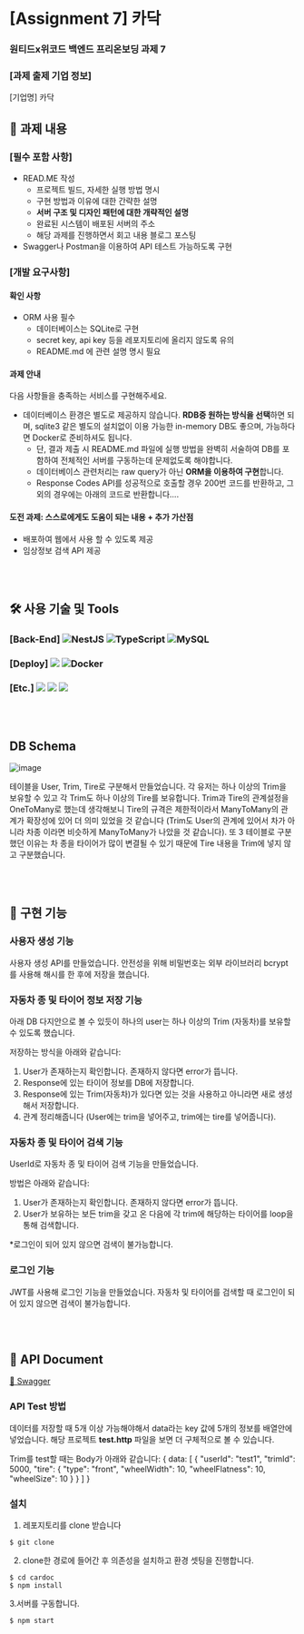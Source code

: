 
# [Assignment 7] 카닥

### 원티드x위코드 백엔드 프리온보딩 과제 7

### **[과제 출제 기업 정보]**

[기업명] 카닥

## 📖 과제 내용

### [필수 포함 사항]

- READ.ME 작성
  - 프로젝트 빌드, 자세한 실행 방법 명시
  - 구현 방법과 이유에 대한 간략한 설명
  - **서버 구조 및 디자인 패턴에 대한 개략적인 설명**
  - 완료된 시스템이 배포된 서버의 주소
  - 해당 과제를 진행하면서 회고 내용 블로그 포스팅
- Swagger나 Postman을 이용하여 API 테스트 가능하도록 구현

### [개발 요구사항]

#### 확인 사항

- ORM 사용 필수
  - 데이터베이스는 SQLite로 구현
  - secret key, api key 등을 레포지토리에 올리지 않도록 유의
  - README.md 에 관련 설명 명시 필요

#### 과제 안내
다음 사항들을 충족하는 서비스를 구현해주세요.

- 데이터베이스 환경은 별도로 제공하지 않습니다.
 **RDB중 원하는 방식을 선택**하면 되며, sqlite3 같은 별도의 설치없이 이용 가능한 in-memory DB도 좋으며, 가능하다면 Docker로 준비하셔도 됩니다.
  - 단, 결과 제출 시 README.md 파일에 실행 방법을 완벽히 서술하여 DB를 포함하여 전체적인 서버를 구동하는데 문제없도록 해야합니다.
  - 데이터베이스 관련처리는 raw query가 아닌 **ORM을 이용하여 구현**합니다.
  - Response Codes API를 성공적으로 호출할 경우 200번 코드를 반환하고, 그 외의 경우에는 아래의 코드로 반환합니다....


#### 도전 과제: 스스로에게도 도움이 되는 내용 + 추가 가산점

- 배포하여 웹에서 사용 할 수 있도록 제공
- 임상정보 검색 API 제공

</br>
</br>

## 🛠 사용 기술 및 Tools

### [Back-End] ![NestJS](https://img.shields.io/badge/nestjs-%23E0234E.svg?style=for-the-badge&logo=nestjs&logoColor=white) ![TypeScript](https://img.shields.io/badge/typescript-%23007ACC.svg?style=for-the-badge&logo=typescript&logoColor=white) ![MySQL](https://img.shields.io/badge/mysql-%2300f.svg?style=for-the-badge&logo=mysql&logoColor=white)

### [Deploy] <img src="https://img.shields.io/badge/AWS_EC2-232F3E?style=for-the-badge&logo=Amazon&logoColor=white"/> ![Docker](https://img.shields.io/badge/docker-%230db7ed.svg?style=for-the-badge&logo=docker&logoColor=white)

### [Etc.] <img src="https://img.shields.io/badge/Git-F05032?style=for-the-badge&logo=Git&logoColor=white"/>&nbsp;<img src="https://img.shields.io/badge/Github-181717?style=for-the-badge&logo=Github&logoColor=white"/>&nbsp;<img src="https://img.shields.io/badge/-Swagger-%23Clojure?style=for-the-badge&logo=swagger&logoColor=white">


<br>
<br>

## DB Schema


![image](https://user-images.githubusercontent.com/77760709/143807206-252d2dff-46e8-44b2-bd9d-ab68e4ed7151.png)

테이블을 User, Trim, Tire로 구분해서 만들었습니다. 각 유저는 하나 이상의 Trim을 보유할 수 있고 각 Trim도 하나 이상의 Tire를 보유합니다. Trim과 Tire의 관계설정을 OneToMany로 했는데 생각해보니 Tire의 규격은 제한적이라서 ManyToMany의 관계가 확장성에 있어 더 의미 있었을 것 같습니다 (Trim도 User의 관계에 있어서 차가 아니라 차종 이라면 비슷하게 ManyToMany가 나았을 것 같습니다). 또 3 테이블로 구분했던 이유는 차 종을 타이어가 많이 변결될 수 있기 때문에 Tire 내용을 Trim에 넣지 않고 구분했습니다.


</br>
</br>

## 📌 구현 기능

### 사용자 생성 기능

사용자 생성 API를 만들었습니다.
안전성을 위해 비밀번호는 외부 라이브러리 bcrypt를 사용해 해시를 한 후에 저장을 했습니다. 

### 자동차 종 및 타이어 정보 저장 기능

아래 DB 다지안으로 볼 수 있듯이 하나의 user는 하나 이상의 Trim (자동차)를 보유할 수 있도록 했습니다.

저장하는 방식을 아래와 같습니다:
1. User가 존재하는지 확인합니다. 존재하지 않다면 error가 뜹니다.
2. Response에 있는 타이어 정보를 DB에 저장합니다.
3. Response에 있는 Trim(자동차)가 있다면 있는 것을 사용하고 아니라면 새로 생성해서 저장합니다. 
4. 관계 정리해줍니다 (User에는 trim을 넣어주고, trim에는 tire를 넣어줍니다).

### 자동차 종 및 타이어 검색 기능

UserId로 자동차 종 및 타이어 검색 기능을 만들었습니다. 

방법은 아래와 같습니다:
1. User가 존재하는지 확인합니다. 존재하지 않다면 error가 뜹니다.
2. User가 보유하는 보든 trim을 갖고 온 다음에 각 trim에 해당하는 타이어를 loop을 통해 검색합니다.

*로그인이 되어 있지 않으면 검색이 불가능합니다.

### 로그인 기능

JWT를 사용해 로그인 기능을 만들었습니다. 자동차 및 타이어를 검색할 때 로그인이 되어 있지 않으면 검색이 불가능합니다.

<br>
<br>

## 📖 API Document

[🔗 Swagger ](http://ec2-15-165-204-252.ap-northeast-2.compute.amazonaws.com:3000/api/)

### API Test 방법

데이터를 저장할 때 5개 이상 가능해야해서 data라는 key 값에 5개의 정보를 배열안에 넣었습니다. 
해당 프로젝트 **test.http** 파일을 보면 더 구체적으로 볼 수 있습니다.

Trim를 test할 때는 Body가 아래와 같습니다:
{
  data: [
    {
        "userId": "test1",
      "trimId": 5000,
      "tire": {
        "type": "front",
        "wheelWidth": 10,
        "wheelFlatness": 10,
        "wheelSize": 10
      }
    }
  ]
}

### 설치

1. 레포지토리를 clone 받습니다

```
$ git clone
```

2. clone한 경로에 들어간 후 의존성을 설치하고 환경 셋팅을 진행합니다.

```
$ cd cardoc
$ npm install
```

3.서버를 구동합니다.

```
$ npm start
```

</br>
</br>
